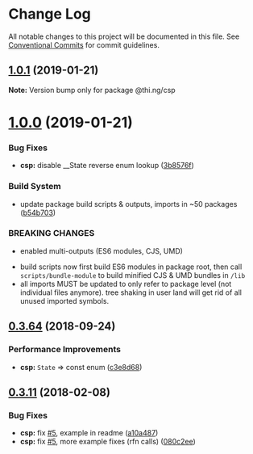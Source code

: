 # Change Log

All notable changes to this project will be documented in this file.
See [Conventional Commits](https://conventionalcommits.org) for commit guidelines.

## [1.0.1](https://github.com/thi-ng/umbrella/compare/@thi.ng/csp@1.0.0...@thi.ng/csp@1.0.1) (2019-01-21)

**Note:** Version bump only for package @thi.ng/csp





# [1.0.0](https://github.com/thi-ng/umbrella/compare/@thi.ng/csp@0.3.79...@thi.ng/csp@1.0.0) (2019-01-21)


### Bug Fixes

* **csp:** disable __State reverse enum lookup ([3b8576f](https://github.com/thi-ng/umbrella/commit/3b8576f))


### Build System

* update package build scripts & outputs, imports in ~50 packages ([b54b703](https://github.com/thi-ng/umbrella/commit/b54b703))


### BREAKING CHANGES

* enabled multi-outputs (ES6 modules, CJS, UMD)

- build scripts now first build ES6 modules in package root, then call
  `scripts/bundle-module` to build minified CJS & UMD bundles in `/lib`
- all imports MUST be updated to only refer to package level
  (not individual files anymore). tree shaking in user land will get rid of
  all unused imported symbols.


<a name="0.3.64"></a>
## [0.3.64](https://github.com/thi-ng/umbrella/compare/@thi.ng/csp@0.3.63...@thi.ng/csp@0.3.64) (2018-09-24)


### Performance Improvements

* **csp:** `State` => const enum ([c3e8d68](https://github.com/thi-ng/umbrella/commit/c3e8d68))


<a name="0.3.11"></a>
## [0.3.11](https://github.com/thi-ng/umbrella/compare/@thi.ng/csp@0.3.10...@thi.ng/csp@0.3.11) (2018-02-08)


### Bug Fixes

* **csp:** fix [#5](https://github.com/thi-ng/umbrella/issues/5), example in readme ([a10a487](https://github.com/thi-ng/umbrella/commit/a10a487))
* **csp:** fix [#5](https://github.com/thi-ng/umbrella/issues/5), more example fixes (rfn calls) ([080c2ee](https://github.com/thi-ng/umbrella/commit/080c2ee))
